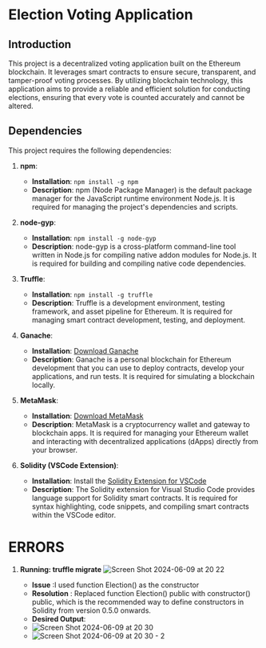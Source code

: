 # Election Voting Application

## Introduction

This project is a decentralized voting application built on the Ethereum blockchain. 
It leverages smart contracts to ensure secure, transparent, and tamper-proof voting processes. 
By utilizing blockchain technology, this application aims to provide a reliable and efficient solution for conducting elections, ensuring that every vote is counted accurately and cannot be altered.

## Dependencies

This project requires the following dependencies:

1. **npm**:
   - **Installation**: `npm install -g npm`
   - **Description**: npm (Node Package Manager) is the default package manager for the JavaScript runtime environment Node.js. It is required for managing the project's dependencies and scripts.

2. **node-gyp**:
   - **Installation**: `npm install -g node-gyp`
   - **Description**: node-gyp is a cross-platform command-line tool written in Node.js for compiling native addon modules for Node.js. It is required for building and compiling native code dependencies.

3. **Truffle**:
   - **Installation**: `npm install -g truffle`
   - **Description**: Truffle is a development environment, testing framework, and asset pipeline for Ethereum. It is required for managing smart contract development, testing, and deployment.

4. **Ganache**:
   - **Installation**: [Download Ganache](https://www.trufflesuite.com/ganache)
   - **Description**: Ganache is a personal blockchain for Ethereum development that you can use to deploy contracts, develop your applications, and run tests. It is required for simulating a blockchain locally.

5. **MetaMask**:
   - **Installation**: [Download MetaMask](https://metamask.io/)
   - **Description**: MetaMask is a cryptocurrency wallet and gateway to blockchain apps. It is required for managing your Ethereum wallet and interacting with decentralized applications (dApps) directly from your browser.

6. **Solidity (VSCode Extension)**:
   - **Installation**: Install the [Solidity Extension for VSCode](https://marketplace.visualstudio.com/items?itemName=JuanBlanco.solidity)
   - **Description**: The Solidity extension for Visual Studio Code provides language support for Solidity smart contracts. It is required for syntax highlighting, code snippets, and compiling smart contracts within the VSCode editor.

# ERRORS
1. **Running: truffle migrate**
   ![Screen Shot 2024-06-09 at 20 22](https://github.com/Sequence-94/election-app/assets/53806574/b56f7597-ea37-41b8-9842-18abd92a4a62)

   - **Issue** :I used function Election() as the constructor
   - **Resolution** : Replaced function Election() public with constructor() public, which is the recommended way to define constructors in Solidity from version 0.5.0 onwards.
   - **Desired Output**:
   - ![Screen Shot 2024-06-09 at 20 30](https://github.com/Sequence-94/election-app/assets/53806574/0dd079a1-1ad4-41ef-b8f9-6773d1012906)
   - ![Screen Shot 2024-06-09 at 20 30 - 2](https://github.com/Sequence-94/election-app/assets/53806574/a015b7a9-2571-40b4-927b-9ca68cdd221d)

   
